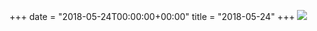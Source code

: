 +++
date = "2018-05-24T00:00:00+00:00"
title = "2018-05-24"
+++
<img class="img-fluid" src="/2018-05-24.jpg" />
